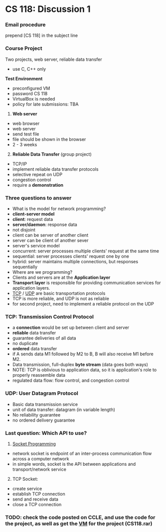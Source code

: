 # CS 118: Discussion 1

### Email procedure
prepend [CS 118] in the subject line

### Course Project 
Two projects, web server, reliable data transfer
* use C, C++ only  
 
**Test Environment**  
* preconfigured VM 
* password CS 118
* VirtualBox is needed  
* policy for late submissions: TBA

1. **Web server** 
 * web browser 
 * web server
 * send test file
 * file should be shown in the browser
 * 2 - 3 weeks  

2. **Reliable Data Transfer** (group project)
 * TCP/IP
 * implement reliable data transfer protocols
 * selective repeat on UDP
 * congestion control
 * require a **demonstration**

### Three questions to answer
* What is the model for network programming?
 * **client-server model**
  * **client**: request data
  * **server/daemon**: response data
   * not disjoint
   * client can be server of another client
   * server can be client of another sever
  * server's service model
   * concurrent: server processes multiple clients' request at the same time
   * sequential: server processes clients' request one by one
   * hybrid: server maintains multiple connections, but responses sequentially  
* Where are we programming?
 * Clients and servers are at the **Application layer**
 * **Transport layer** is responsible for providing communication services for application layers.
 * [TCP](https://en.wikipedia.org/wiki/Transmission_Control_Protocol) / [UDP](https://en.wikipedia.org/wiki/User_Datagram_Protocol) are basic transportation protocols
 * TCP is more reliable, and UDP is not as reliable
 * for second project, need to implement a reliable protocol on the UDP

### TCP: Transmission Control Protocol

* a **connection** would be set up between client and server
* **reliable** data transfer
 * guarantee deliveries of all data
 * no duplicate
* **ordered** data transfer
 * if A sends data M1 followed by M2 to B, B will also receive M1 before M2.
* Data transmission, full-duplex **byte stream** (data goes both ways)
 * NOTE: TCP is oblivious to application data, so it is application's role to properly reassemble data
* regulated data flow: flow control, and congestion control

### UDP: User Datagram Protocol

* Basic data transmission service
 * unit of data transfer: datagram (in variable length)
* No reliability guarantee
* no ordered delivery guarantee

### Last question: Which API to use?

1. [Socket Programming](http://www.linuxhowtos.org/C_C++/socket.htm)
 * network socket is endpoint of an inter-process communication flow across a computer network
 * in simple words, socket is the API between applications and transport/network service

2. TCP Socket:
 * create service
 * establish TCP connection
 * send and receive data
 * close a TCP connection

### TODO: check the code posted on CCLE, and use the code for the project, as well as get the [VM](http://metro.cs.ucla.edu/cs118/) for the project (CS118.rar)